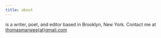 ```yaml
---
title: about
---
```

is a writer, poet, and editor based in Brooklyn, New York. Contact me at <a href="mailto:thomasmarwee@gmail.com">thomasmarwee(at)gmail.com</a>